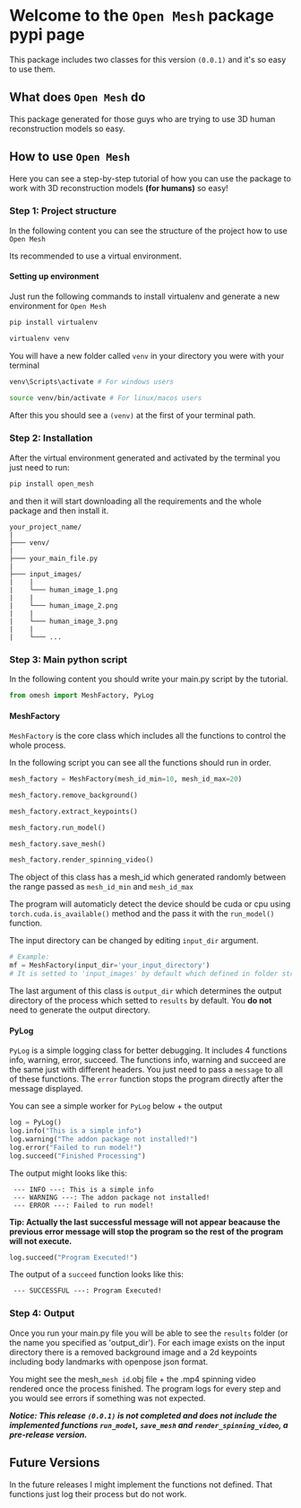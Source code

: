# Welcome to the `Open Mesh` package pypi page

This package includes two classes for this version `(0.0.1)` and it's so easy to use them.

## What does `Open Mesh` do

This package generated for those guys who are trying to use 3D human reconstruction models so easy. 

## How to use `Open Mesh`

Here you can see a step-by-step tutorial of how you can use the package to work with 3D reconstruction models **(for humans)** so easy!

### Step 1: Project structure
In the following content you can see the structure of the project how to use `Open Mesh`

Its recommended to use a virtual environment.

#### Setting up environment
Just run the following commands to install virtualenv and generate a new environment for `Open Mesh`

```bash
pip install virtualenv

virtualenv venv
```

You will have a new folder called `venv` in your directory you were with your terminal

```bash
venv\Scripts\activate # For windows users

source venv/bin/activate # For linux/macos users
```

After this you should see a `(venv)` at the first of your terminal path.

### Step 2: Installation

After the virtual environment generated and activated by the terminal you just need to run:

```bash
pip install open_mesh
```

and then it will start downloading all the requirements and the whole package and then install it.

```
your_project_name/
|
├─── venv/
|
├─── your_main_file.py
|
├─── input_images/
|    |
|    └─── human_image_1.png
|    |
|    └─── human_image_2.png
|    |
|    └─── human_image_3.png
|    |
|    └─── ...
```

### Step 3: Main python script
In the following content you should write your main.py script by the tutorial.

```python
from omesh import MeshFactory, PyLog
```

#### MeshFactory
`MeshFactory` is the core class which includes all the functions to control the whole process.

In the following script you can see all the functions should run in order.

```python
mesh_factory = MeshFactory(mesh_id_min=10, mesh_id_max=20)

mesh_factory.remove_background()

mesh_factory.extract_keypoints()

mesh_factory.run_model()

mesh_factory.save_mesh()

mesh_factory.render_spinning_video()
```
The object of this class has a mesh_id which generated randomly between the range passed as `mesh_id_min` and `mesh_id_max`

The program will automaticly detect the device should be cuda or cpu using `torch.cuda.is_available()` method and the pass it with the `run_model()` function.

The input directory can be changed by editing `input_dir` argument.

```python
# Example:
mf = MeshFactory(input_dir='your_input_directory')
# It is setted to 'input_images' by default which defined in folder structure
```

The last argument of this class is `output_dir` which determines the output directory of the process which setted to `results` by default. You **do not** need to generate the output directory.

#### PyLog
`PyLog` is a simple logging class for better debugging. It includes 4 functions info, warning, error, succeed. 
The functions info, warning and succeed are the same just with different headers. You just need to pass a `message` to all of these functions. The `error` function stops the program directly after the message displayed.

You can see a simple worker for `PyLog` below + the output

```python
log = PyLog()
log.info("This is a simple info")
log.warning("The addon package not installed!")
log.error("Failed to run model!")
log.succeed("Finished Processing")
```

The output might looks like this:
```
 --- INFO ---: This is a simple info
 --- WARNING ---: The addon package not installed!
 --- ERROR ---: Failed to run model!
```

**Tip: Actually the last successful message will not appear beacause the previous error message will stop the program so the rest of the program will not execute.**

```python
log.succeed("Program Executed!")
```

The output of a `succeed` function looks like this:
```
 --- SUCCESSFUL ---: Program Executed!
```

### Step 4: Output
Once you run your main.py file you will be able to see the `results` folder (or the name you specified as 'output_dir'). For each image exists on the input directory there is a removed background image and a 2d keypoints including body landmarks with openpose json format.

You might see the mesh_`mesh id`.obj file + the .mp4 spinning video rendered once the process finished. The program logs for every step and you would see errors if something was not expected.

***Notice: This release `(0.0.1)` is not completed and does not include the implemented functions `run_model`, `save_mesh` and `render_spinning_video`, a pre-release version.***

## Future Versions
In the future releases I might implement the functions not defined. That functions just log their process but do not work.